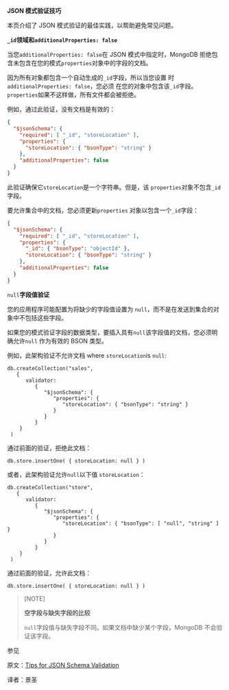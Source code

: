 **JSON 模式验证技巧**

本页介绍了 JSON 模式验证的最佳实践，以帮助避免常见问题。

**`_id`领域和`additionalProperties: false`**

当您`additionalProperties: false`在 JSON 模式中指定时，MongoDB 拒绝包含未包含在您的模式`properties`对象中的字段的文档。

因为所有对象都包含一个自动生成的`_id`字段，所以当您设置 时`additionalProperties: false`，您必须 在您的对象中包含该`_id`字段。`properties`如果不这样做，所有文件都会被拒绝。

例如，通过此验证，没有文档是有效的：

```json
{
  "$jsonSchema": {
    "required": [ "_id", "storeLocation" ],
    "properties": {
      "storeLocation": { "bsonType": "string" }
    },
    "additionalProperties": false
  }
}
```

此验证确保它`storeLocation`是一个字符串。但是，该 `properties`对象不包含`_id`字段。

要允许集合中的文档，您必须更新`properties` 对象以包含一个`_id`字段：

```json
{
  "$jsonSchema": {
    "required": [ "_id", "storeLocation" ],
    "properties": {
      "_id": { "bsonType": "objectId" },
      "storeLocation": { "bsonType": "string" }
    },
    "additionalProperties": false
  }
}
```

`null`**字段值验证**

您的应用程序可能配置为将缺少的字段值设置为 `null`，而不是在发送到集合的对象中不包括这些字段。

如果您的模式验证字段的数据类型，要插入具有`null`该字段值的文档，您必须明确允许`null` 作为有效的 BSON 类型。

例如，此架构验证不允许文档 where `storeLocation`is `null`:

```shell
db.createCollection("sales",
   {
      validator:
         {
            "$jsonSchema": {
               "properties": {
                  "storeLocation": { "bsonType": "string" }
               }
            }
         }
    }
 )
```

通过前面的验证，拒绝此文档：

```shell
db.store.insertOne( { storeLocation: null } )
```

或者，此架构验证允许`null`以下值 `storeLocation`：

```shell
db.createCollection("store",
   {
      validator:
         {
            "$jsonSchema": {
               "properties": {
                  "storeLocation": { "bsonType": [ "null", "string" ] }
               }
            }
         }
    }
 )
```

通过前面的验证，允许此文档：

```shell
db.store.insertOne( { storeLocation: null } )
```

>[NOTE]
>
>**空字段与缺失字段的比较**
>
>`null`字段值与缺失字段不同。如果文档中缺少某个字段，MongoDB 不会验证该字段。

参见

原文：[Tips for JSON Schema Validation](https://www.mongodb.com/docs/manual/core/schema-validation/specify-json-schema/json-schema-tips/)

译者：景圣